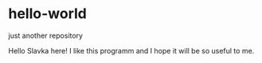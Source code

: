 # hello-world
just another repository

Hello
Slavka here! I like this programm and I hope it will be so useful to me.
